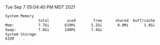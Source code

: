 Tue Sep  7 05:04:40 PM MDT 2021
```bash
System Memory
               total        used        free      shared  buff/cache   available
Mem:           7.7Gi       619Mi       5.2Gi       8.0Mi       1.9Gi       6.7Gi
Swap:          7.6Gi       240Mi       7.4Gi
System Storage
633M	.
```
```bash
